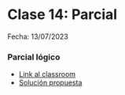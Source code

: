 # Clase 14: Parcial

Fecha: 13/07/2023

### Parcial lógico 
* [Link al classroom](https://classroom.github.com/a/rECwfue_)
* [Solución propuesta](https://github.com/pdepjm/2023-l-parcial-lspigariol/blob/main/programa.pl)
